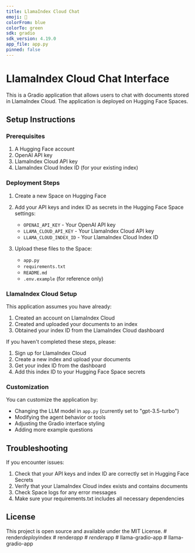 ```yaml
---
title: LlamaIndex Cloud Chat
emoji: 🦙
colorFrom: blue
colorTo: green
sdk: gradio
sdk_version: 4.19.0
app_file: app.py
pinned: false
---
```


# LlamaIndex Cloud Chat Interface

This is a Gradio application that allows users to chat with documents stored in LlamaIndex Cloud. The application is deployed on Hugging Face Spaces.

## Setup Instructions

### Prerequisites
1. A Hugging Face account
2. OpenAI API key
3. LlamaIndex Cloud API key
4. LlamaIndex Cloud Index ID (for your existing index)

### Deployment Steps

1. Create a new Space on Hugging Face
2. Add your API keys and index ID as secrets in the Hugging Face Space settings:
   - `OPENAI_API_KEY` - Your OpenAI API key
   - `LLAMA_CLOUD_API_KEY` - Your LlamaIndex Cloud API key
   - `LLAMA_CLOUD_INDEX_ID` - Your LlamaIndex Cloud Index ID

3. Upload these files to the Space:
   - `app.py`
   - `requirements.txt`
   - `README.md`
   - `.env.example` (for reference only)

### LlamaIndex Cloud Setup

This application assumes you have already:
1. Created an account on LlamaIndex Cloud
2. Created and uploaded your documents to an index
3. Obtained your index ID from the LlamaIndex Cloud dashboard

If you haven't completed these steps, please:
1. Sign up for LlamaIndex Cloud
2. Create a new index and upload your documents
3. Get your index ID from the dashboard
4. Add this index ID to your Hugging Face Space secrets

### Customization

You can customize the application by:
- Changing the LLM model in `app.py` (currently set to "gpt-3.5-turbo")
- Modifying the agent behavior or tools
- Adjusting the Gradio interface styling
- Adding more example questions

## Troubleshooting

If you encounter issues:
1. Check that your API keys and index ID are correctly set in Hugging Face Secrets
2. Verify that your LlamaIndex Cloud index exists and contains documents
3. Check Space logs for any error messages
4. Make sure your requirements.txt includes all necessary dependencies

## License

This project is open source and available under the MIT License.
#   r e n d e r _ d e p l o y _ i n d e x  
 #   r e n d e r _ a p p  
 #   r e n d e r _ a p p  
 #   l l a m a - g r a d i o - a p p  
 #   l l a m a - g r a d i o - a p p  
 